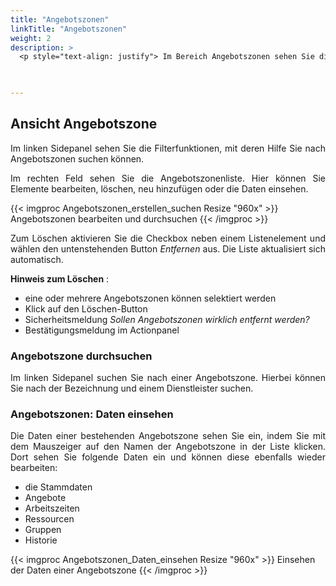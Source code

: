 ```yaml
---
title: "Angebotszonen"
linkTitle: "Angebotszonen"
weight: 2
description: >
  <p style="text-align: justify"> Im Bereich Angebotszonen sehen Sie die verschiedenen Dienstleister und ihre Angebote. Sie erstellen neue Angebotszonen oder bearbeiten bestehende. </p>
 


---
```

## Ansicht Angebotszone 

<p style="text-align: justify">
Im linken Sidepanel sehen Sie die Filterfunktionen, mit deren Hilfe Sie nach Angebotszonen suchen können. </p>

<p style="text-align: justify">
Im rechten Feld sehen Sie die Angebotszonenliste. Hier können Sie Elemente bearbeiten, löschen, neu hinzufügen oder die Daten einsehen. </p>

{{< imgproc Angebotszonen_erstellen_suchen Resize "960x" >}}
Angebotszonen bearbeiten und durchsuchen
{{< /imgproc >}}

<p style="text-align: justify">
Zum Löschen aktivieren Sie die Checkbox neben einem Listenelement und wählen den untenstehenden Button <i>Entfernen</i> aus. Die Liste aktualisiert sich automatisch. </p>

**Hinweis zum Löschen** : 
* eine oder mehrere Angebotszonen können selektiert werden
* Klick auf den Löschen-Button
* Sicherheitsmeldung _Sollen Angebotszonen wirklich entfernt werden?_
* Bestätigungsmeldung im Actionpanel

### Angebotszone durchsuchen 

<p style="text-align: justify">
Im linken Sidepanel suchen Sie nach einer Angebotszone. Hierbei können Sie nach der Bezeichnung und einem Dienstleister suchen. </p>

### Angebotszonen: Daten einsehen

<p style="text-align: justify">
Die Daten einer bestehenden Angebotszone sehen Sie ein, indem Sie mit dem Mauszeiger auf den Namen der Angebotszone in der Liste klicken. Dort sehen Sie folgende Daten ein und können diese ebenfalls wieder bearbeiten: </p>

* die Stammdaten 
* Angebote
* Arbeitszeiten
* Ressourcen 
* Gruppen
* Historie 
 
{{< imgproc Angebotszonen_Daten_einsehen Resize "960x" >}}
Einsehen der Daten einer Angebotszone
{{< /imgproc >}}
